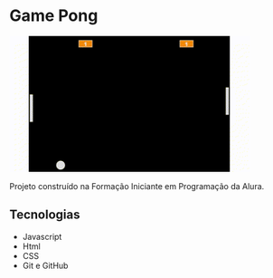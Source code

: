 # Game Pong

![preview](./assets/V%C3%ADdeo%20sem%20t%C3%ADtulo%20%E2%80%90%20Feito%20com%20o%20Clipchamp.gif)

Projeto construído na Formação Iniciante em Programação da Alura.

## Tecnologias
- Javascript
- Html
- CSS
- Git e GitHub